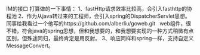 IM的接口
打算做的一下事情：
1、fastHttp请求效率比较高，会引入fasthttp的协程池
2、作为从java转过来的工程师，会引入spring的DispatcherServlet思想。同事给我看过一个他写的https://github.com/alberliu/goweb.git
   web组件，很不错，符合java的spring思想，但和我想要的，和我想要实现的一种方式稍微有点区别，但殊途同归，最终肯定是用反射。
3、响应同样和spring一样，支持自定义MessageConvert。
